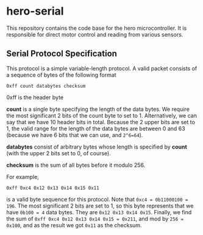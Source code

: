 # hero-serial

This repository contains the code base for the hero microcontroller. It is responsible for direct motor control and reading from various sensors. 

## Serial Protocol Specification

This protocol is a simple variable-length protocol. A valid packet consists of a sequence of bytes of the following format

```bytes
0xff count databytes checksum
```

0xff is the header byte

**count** is a single byte specifying the length of the data bytes. We require the most significant 2 bits of the count byte to set to 1. Alternatively, we can say that we have 10 header bits in total. Because the 2 upper bits are set to 1, the valid range for the length of the data bytes are between 0 and 63 (because we have 6 bits that we can use, and `2^6=64`). 

**databytes** consist of arbitrary bytes whose length is specified by **count** (with the upper 2 bits set to 0, of course). 

**checksum** is the sum of all bytes before it modulo 256. 

For example,

```bytes
0xff 0xc4 0x12 0x13 0x14 0x15 0x11
```

is a valid byte sequence for this protocol. Note that `0xc4 = 0b11000100 = 196`. The most significant 2 bits are set to 1, so this byte represents that we have `0b100 = 4` data bytes. They are `0x12 0x13 0x14 0x15`. Finally, we find the sum of `0xff 0xc4 0x12 0x13 0x14 0x15 = 0x211`, and mod by `256 = 0x100`, and as the result we got `0x11` as the checksum. 